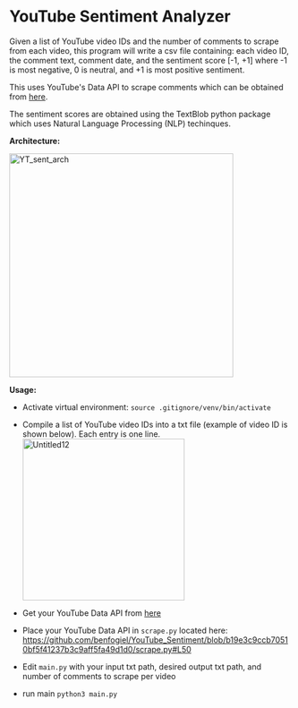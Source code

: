 # YouTube Sentiment Analyzer

Given a list of YouTube video IDs and the number of comments to scrape from each video, this program will write a csv file containing: each video ID, the comment text, comment date, and the sentiment score [-1, +1] where -1 is most negative, 0 is neutral, and +1 is most positive sentiment.

This uses YouTube's Data API to scrape comments which can be obtained from [here](https://developers.google.com/youtube/v3).

The sentiment scores are obtained using the TextBlob python package which uses Natural Language Processing (NLP) techinques.

**Architecture:**

<img width="400" alt="YT_sent_arch" src="https://user-images.githubusercontent.com/52505296/156244636-0432e313-7420-4351-9120-21f0b372aada.jpeg">


**Usage:**
 - Activate virtual environment: ```source .gitignore/venv/bin/activate```
 - Compile a list of YouTube video IDs into a txt file (example of video ID is shown below). Each entry is one line.<img width="289" alt="Untitled12" src="https://user-images.githubusercontent.com/52505296/156219547-e31669cc-0d2e-442b-ac63-925a2aaeea40.png">
 
 - Get your YouTube Data API from [here](https://developers.google.com/youtube/v3)
 - Place your YouTube Data API in ```scrape.py``` located here:
 https://github.com/benfogiel/YouTube_Sentiment/blob/b19e3c9ccb70510bf5f41237b3c9aff5fa49d1d0/scrape.py#L50
 - Edit ```main.py``` with your input txt path, desired output txt path, and number of comments to scrape per video
 - run main ```python3 main.py```
